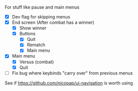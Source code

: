For stuff like pause and main menus

- [x] Dev flag for skipping menus
- [x] End screen (After combat has a winner)
	- [x] Show winner
	- [x] Buttons
		- [x] Quit
		- [x] Rematch
		- [x] Main menu
- [x] Main menu
	- [x] Versus (combat)
	- [x] Quit
- [ ] Fix bug where keybinds "carry over" from previous menus

See if https://github.com/nicopap/ui-navigation is worth using
